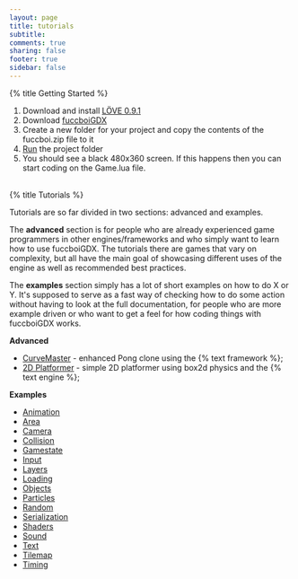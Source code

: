 ```yaml
---
layout: page
title: tutorials 
subtitle:
comments: true
sharing: false
footer: true
sidebar: false 
---
```


{% title Getting Started %}

1.  Download and install [LÖVE 0.9.1](http://love2d.org)
2.  Download [fuccboiGDX](https://github.com/adonaac/fuccboiGDX/archive/master.zip)
3.  Create a new folder for your project and copy the contents of the fuccboi.zip file to it
4.  [Run](https://www.love2d.org/wiki/Getting_Started) the project folder
5.  You should see a black 480x360 screen. If this happens then you can start coding on the Game.lua file.
<br><br>

{% title Tutorials %}

Tutorials are so far divided in two sections: advanced and examples. 

<!--
The **beginner** section has a bunch of tutorials for people who have never programmed before and want to get started. 
The topics covered range from the very basics of programming up to right before object orientation is needed. 

The **intermediate** section is for people who already have some programming experience (and for people who went through the beginner tutorials) 
but don't necessarily know Lua, LÖVE nor game programming enough. The topics covered range from a bottom up explanation of object oriented programming 
to making newbie-friendly games such as Pong, Asteroids, Arkanoid, Tetris and so on. 
-->

The **advanced** section is for people who are already experienced game programmers in other engines/frameworks and 
who simply want to learn how to use fuccboiGDX. The tutorials there are games that vary on complexity, but all have 
the main goal of showcasing different uses of the engine as well as recommended best practices. 

The **examples** section simply has a lot of short examples on how to do X or Y. It's supposed to serve as a fast way 
of checking how to do some action without having to look at the full documentation, for people who are more example driven
or who want to get a feel for how coding things with fuccboiGDX works.

**Advanced**

*   [CurveMaster](curvemaster) - enhanced Pong clone using the {% text framework %};
*   [2D Platformer](2d-platformer) - simple 2D platformer using box2d physics and the {% text engine %};

**Examples**

*   [Animation](examples#Animation)
*   [Area](examples#Area)
*   [Camera](examples#Camera)
*   [Collision](examples#Collision)
*   [Gamestate](examples#Gamestate)
*   [Input](examples#Input)
*   [Layers](examples#Layers)
*   [Loading](examples#Loading)
*   [Objects](examples#Objects)
*   [Particles](examples#Particles)
*   [Random](examples#Random)
*   [Serialization](examples#Serialization)
*   [Shaders](examples#Shaders)
*   [Sound](examples#Sound)
*   [Text](examples#Text)
*   [Tilemap](examples#Text)
*   [Timing](examples#Timing)
<br><br>
